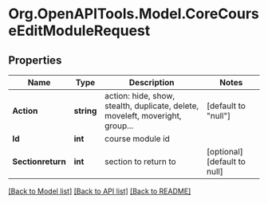 # Org.OpenAPITools.Model.CoreCourseEditModuleRequest

## Properties

Name | Type | Description | Notes
------------ | ------------- | ------------- | -------------
**Action** | **string** | action: hide, show, stealth, duplicate, delete, moveleft, moveright, group... | [default to "null"]
**Id** | **int** | course module id | 
**Sectionreturn** | **int** | section to return to | [optional] [default to null]

[[Back to Model list]](../README.md#documentation-for-models) [[Back to API list]](../README.md#documentation-for-api-endpoints) [[Back to README]](../README.md)

